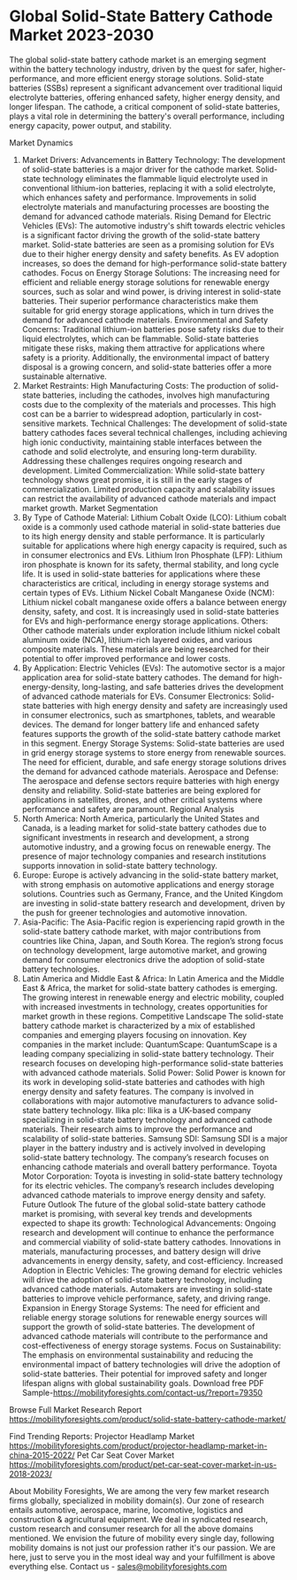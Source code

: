 # Global Solid-State Battery Cathode Market 2023-2030
The global solid-state battery cathode market is an emerging segment within the battery technology industry, driven by the quest for safer, higher-performance, and more efficient energy storage solutions. Solid-state batteries (SSBs) represent a significant advancement over traditional liquid electrolyte batteries, offering enhanced safety, higher energy density, and longer lifespan. The cathode, a critical component of solid-state batteries, plays a vital role in determining the battery's overall performance, including energy capacity, power output, and stability.

Market Dynamics
1. Market Drivers:
Advancements in Battery Technology: The development of solid-state batteries is a major driver for the cathode market. Solid-state technology eliminates the flammable liquid electrolyte used in conventional lithium-ion batteries, replacing it with a solid electrolyte, which enhances safety and performance. Improvements in solid electrolyte materials and manufacturing processes are boosting the demand for advanced cathode materials.
Rising Demand for Electric Vehicles (EVs): The automotive industry's shift towards electric vehicles is a significant factor driving the growth of the solid-state battery market. Solid-state batteries are seen as a promising solution for EVs due to their higher energy density and safety benefits. As EV adoption increases, so does the demand for high-performance solid-state battery cathodes.
Focus on Energy Storage Solutions: The increasing need for efficient and reliable energy storage solutions for renewable energy sources, such as solar and wind power, is driving interest in solid-state batteries. Their superior performance characteristics make them suitable for grid energy storage applications, which in turn drives the demand for advanced cathode materials.
Environmental and Safety Concerns: Traditional lithium-ion batteries pose safety risks due to their liquid electrolytes, which can be flammable. Solid-state batteries mitigate these risks, making them attractive for applications where safety is a priority. Additionally, the environmental impact of battery disposal is a growing concern, and solid-state batteries offer a more sustainable alternative.
2. Market Restraints:
High Manufacturing Costs: The production of solid-state batteries, including the cathodes, involves high manufacturing costs due to the complexity of the materials and processes. This high cost can be a barrier to widespread adoption, particularly in cost-sensitive markets.
Technical Challenges: The development of solid-state battery cathodes faces several technical challenges, including achieving high ionic conductivity, maintaining stable interfaces between the cathode and solid electrolyte, and ensuring long-term durability. Addressing these challenges requires ongoing research and development.
Limited Commercialization: While solid-state battery technology shows great promise, it is still in the early stages of commercialization. Limited production capacity and scalability issues can restrict the availability of advanced cathode materials and impact market growth.
Market Segmentation
1. By Type of Cathode Material:
Lithium Cobalt Oxide (LCO): Lithium cobalt oxide is a commonly used cathode material in solid-state batteries due to its high energy density and stable performance. It is particularly suitable for applications where high energy capacity is required, such as in consumer electronics and EVs.
Lithium Iron Phosphate (LFP): Lithium iron phosphate is known for its safety, thermal stability, and long cycle life. It is used in solid-state batteries for applications where these characteristics are critical, including in energy storage systems and certain types of EVs.
Lithium Nickel Cobalt Manganese Oxide (NCM): Lithium nickel cobalt manganese oxide offers a balance between energy density, safety, and cost. It is increasingly used in solid-state batteries for EVs and high-performance energy storage applications.
Others: Other cathode materials under exploration include lithium nickel cobalt aluminum oxide (NCA), lithium-rich layered oxides, and various composite materials. These materials are being researched for their potential to offer improved performance and lower costs.
2. By Application:
Electric Vehicles (EVs): The automotive sector is a major application area for solid-state battery cathodes. The demand for high-energy-density, long-lasting, and safe batteries drives the development of advanced cathode materials for EVs.
Consumer Electronics: Solid-state batteries with high energy density and safety are increasingly used in consumer electronics, such as smartphones, tablets, and wearable devices. The demand for longer battery life and enhanced safety features supports the growth of the solid-state battery cathode market in this segment.
Energy Storage Systems: Solid-state batteries are used in grid energy storage systems to store energy from renewable sources. The need for efficient, durable, and safe energy storage solutions drives the demand for advanced cathode materials.
Aerospace and Defense: The aerospace and defense sectors require batteries with high energy density and reliability. Solid-state batteries are being explored for applications in satellites, drones, and other critical systems where performance and safety are paramount.
Regional Analysis
1. North America:
North America, particularly the United States and Canada, is a leading market for solid-state battery cathodes due to significant investments in research and development, a strong automotive industry, and a growing focus on renewable energy. The presence of major technology companies and research institutions supports innovation in solid-state battery technology.
2. Europe:
Europe is actively advancing in the solid-state battery market, with strong emphasis on automotive applications and energy storage solutions. Countries such as Germany, France, and the United Kingdom are investing in solid-state battery research and development, driven by the push for greener technologies and automotive innovation.
3. Asia-Pacific:
The Asia-Pacific region is experiencing rapid growth in the solid-state battery cathode market, with major contributions from countries like China, Japan, and South Korea. The region’s strong focus on technology development, large automotive market, and growing demand for consumer electronics drive the adoption of solid-state battery technologies.
4. Latin America and Middle East & Africa:
In Latin America and the Middle East & Africa, the market for solid-state battery cathodes is emerging. The growing interest in renewable energy and electric mobility, coupled with increased investments in technology, creates opportunities for market growth in these regions.
Competitive Landscape
The solid-state battery cathode market is characterized by a mix of established companies and emerging players focusing on innovation. Key companies in the market include:
QuantumScape: QuantumScape is a leading company specializing in solid-state battery technology. Their research focuses on developing high-performance solid-state batteries with advanced cathode materials.
Solid Power: Solid Power is known for its work in developing solid-state batteries and cathodes with high energy density and safety features. The company is involved in collaborations with major automotive manufacturers to advance solid-state battery technology.
Ilika plc: Ilika is a UK-based company specializing in solid-state battery technology and advanced cathode materials. Their research aims to improve the performance and scalability of solid-state batteries.
Samsung SDI: Samsung SDI is a major player in the battery industry and is actively involved in developing solid-state battery technology. The company’s research focuses on enhancing cathode materials and overall battery performance.
Toyota Motor Corporation: Toyota is investing in solid-state battery technology for its electric vehicles. The company’s research includes developing advanced cathode materials to improve energy density and safety.
Future Outlook
The future of the global solid-state battery cathode market is promising, with several key trends and developments expected to shape its growth:
Technological Advancements: Ongoing research and development will continue to enhance the performance and commercial viability of solid-state battery cathodes. Innovations in materials, manufacturing processes, and battery design will drive advancements in energy density, safety, and cost-efficiency.
Increased Adoption in Electric Vehicles: The growing demand for electric vehicles will drive the adoption of solid-state battery technology, including advanced cathode materials. Automakers are investing in solid-state batteries to improve vehicle performance, safety, and driving range.
Expansion in Energy Storage Systems: The need for efficient and reliable energy storage solutions for renewable energy sources will support the growth of solid-state batteries. The development of advanced cathode materials will contribute to the performance and cost-effectiveness of energy storage systems.
Focus on Sustainability: The emphasis on environmental sustainability and reducing the environmental impact of battery technologies will drive the adoption of solid-state batteries. Their potential for improved safety and longer lifespan aligns with global sustainability goals.
Download free PDF Sample-https://mobilityforesights.com/contact-us/?report=79350



Browse Full Market Research Report 
https://mobilityforesights.com/product/solid-state-battery-cathode-market/


Find Trending Reports:
Projector Headlamp Market
https://mobilityforesights.com/product/projector-headlamp-market-in-china-2015-2022/
Pet Car Seat Cover Market
https://mobilityforesights.com/product/pet-car-seat-cover-market-in-us-2018-2023/





About Mobility Foresights,
We are among the very few market research firms globally, specialized in mobility domain(s). Our zone of research entails automotive, aerospace, marine, locomotive, logistics and construction & agricultural equipment. We deal in syndicated research, custom research and consumer research for all the above domains mentioned.
We envision the future of mobility every single day, following mobility domains is not just our profession rather it's our passion. We are here, just to serve you in the most ideal way and your fulfillment is above everything else. Contact us -  sales@mobilityforesights.com
